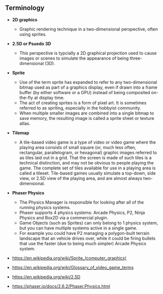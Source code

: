 ## Terminology

- **2D graphics**
  - Graphic rendering technique in a two-dimensional perspective, often using sprites.
- **2.5D or Psuedo 3D**
  - This perspective is typcially a 2D graphical projection used to cause images or scenes to simulate the appearance of being three-dimensional (3D).
- **Sprite**
  - Use of the term sprite has expanded to refer to any two-dimensional bitmap used as part of a graphics display, even if drawn into a frame buffer (by either software or a GPU) instead of being composited on-the-fly at display time.
  - The act of creating sprites is a form of pixel art. It is sometimes referred to as spriting, especially in the hobbyist community.
  - When multiple smaller images are combined into a single bitmap to save memory, the resulting image is called a sprite sheet or texture atlas.
- **Tilemap**
  - A tile-based video game is a type of video or video game where the playing area consists of small square (or, much less often, rectangular, parallelogram, or hexagonal) graphic images referred to as tiles laid out in a grid. That the screen is made of such tiles is a technical distinction, and may not be obvious to people playing the game. The complete set of tiles available for use in a playing area is called a tileset. Tile-based games usually simulate a top-down, side view, or 2.5D view of the playing area, and are almost always two-dimensional.
- **Phaser Physics**
  - The Physics Manager is responsible for looking after all of the running physics systems.
  - Phaser supports 4 physics systems: Arcade Physics, P2, Ninja Physics and Box2D via a commercial plugin.
  - Game Objects (such as Sprites) can only belong to 1 physics system, but you can have multiple systems active in a single game.
  - For example you could have P2 managing a polygon-built terrain landscape that an vehicle drives over, while it could be firing bullets that use the faster (due to being much simpler) Arcade Physics system.

- https://en.wikipedia.org/wiki/Sprite_(computer_graphics)
- https://en.wikipedia.org/wiki/Glossary_of_video_game_terms
- https://en.wikipedia.org/wiki/2.5D
- https://phaser.io/docs/2.6.2/Phaser.Physics.html 
